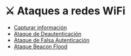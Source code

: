 # ⚔️ Ataques a redes WiFi

- [Capturar información](https://github.com/LShinkiZ/Hacking-WiFi/blob/main/Ataques/Capturar%20informaci%C3%B3n.md)
- [Ataque de Deautenticación](https://github.com/LShinkiZ/Hacking-WiFi/blob/main/Ataques/Ataque%20de%20Deautenticaci%C3%B3n.md)
- [Ataque de Falsa Autenticación](https://github.com/LShinkiZ/Hacking-WiFi/blob/main/Ataques/Ataque%20de%20Falsa%20Autenticaci%C3%B3n.md)
- [Ataque Beacon Flood](https://github.com/LShinkiZ/Hacking-WiFi/blob/main/Ataques/Ataque%20Beacon%20Flood.md)
